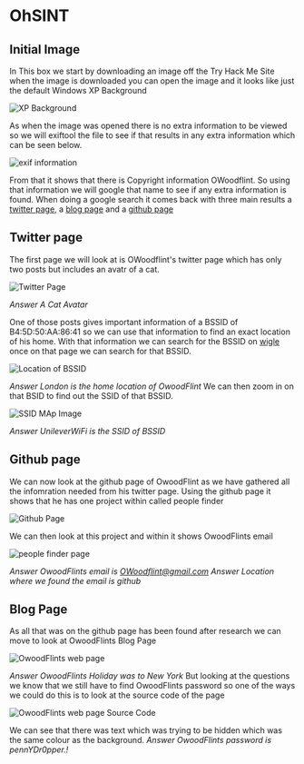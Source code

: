 # OhSINT

## Initial Image
In This box we start by downloading an image off the Try Hack Me Site when the image is downloaded you can open the image and it looks like just the default Windows XP Background

![XP Background](https://github.com/tigercub-co/TryHackMe/tree/master/OhSINT/images/WindowsXP.jpg)

As when the image was opened there is no extra information to be viewed so we will exiftool the file to see if that results in any extra information which can be seen below.

![exif information](https://github.com/tigercub-co/TryHackMe/tree/master/OhSINT/images/exif.JPG)

From that it shows that there is Copyright information OWoodflint. So using that information we will google that name to see if any extra information is found. When doing a google search it comes back with three main results a [twitter page,](https://twitter.com/owoodflint?lang=en) a [blog page](https://oliverwoodflint.wordpress.com/author/owoodflint/) and a [github page](https://github.com/OWoodfl1nt)

## Twitter page

The first page we will look at is OWoodflint's twitter page which has only two posts but includes an avatr of a cat.

![Twitter Page](https://github.com/tigercub-co/TryHackMe/tree/master/OhSINT/images/twitter.JPG)

*Answer A Cat Avatar*

One of those posts gives important information of a BSSID of B4:5D:50:AA:86:41 so we can use that information to find an exact location of his home.
With that information we can search for the BSSID on [wigle](https://wigle.net/) once on that page we can search for that BSSID.

![Location of BSSID](https://github.com/tigercub-co/TryHackMe/tree/master/OhSINT/images/BSSID.JPG)

*Answer London is the home location of OwoodFlint*
We can then zoom in on that BSID to find out the SSID of that BSSID.

![SSID MAp Image](https://github.com/tigercub-co/TryHackMe/tree/master/OhSINT/images/SSID.JPG)

*Answer UnileverWiFi is the SSID of BSSID*

## Github page
We can now look at the github page of OwoodFlint as we have gathered all the infomration needed from his twitter page. Using the github page it shows that he has one project within called people finder

![Github Page](https://github.com/tigercub-co/TryHackMe/tree/master/OhSINT/images/GithubPage.JPG)

We can then look at this project and within it shows OwoodFlints email

![people finder page](https://github.com/tigercub-co/TryHackMe/tree/master/OhSINT/images/Github.JPG)

*Answer OwoodFlints email is OWoodflint@gmail.com*
*Answer Location where we found the email is github*

## Blog Page
As all that was on the github page has been found after research we can move to look at OwoodFlints Blog Page

![OwoodFlints web page](https://github.com/tigercub-co/TryHackMe/tree/master/OhSINT/images/Blog.JPG) 

*Answer OwoodFlints Holiday was to New York*
But looking at the questions we know that we still have to find OwoodFlints password so one of the ways we could do this is to look at the source code of the page

![OwoodFlints web page Source Code](https://github.com/tigercub-co/TryHackMe/tree/master/OhSINT/images/password.JPG)

We can see that there was text which was trying to be hidden which was the same colour as the background.
*Answer OwoodFlints password is pennYDr0pper.!*
